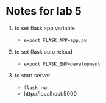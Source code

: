 # Notes for lab 5

1. to set flask app variable
    * `export FLASK_APP=app.py`


1. to set flask auto reload
    * `export FLASK_ENV=development`

1. to start server
    * `flask run`
    * http://localhost:5000
    
